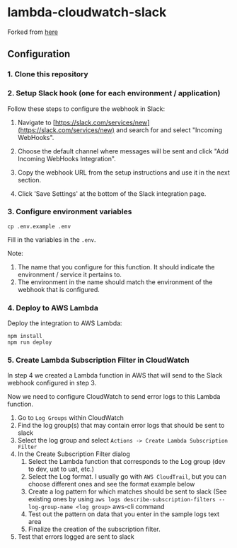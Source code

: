 # lambda-cloudwatch-slack
Forked from [here](http://github.com/assertible/lambda-cloudwatch-slack)


## Configuration

### 1. Clone this repository

### 2. Setup Slack hook (one for each environment / application)

Follow these steps to configure the webhook in Slack:

  1. Navigate to
     [https://slack.com/services/new](https://slack.com/services/new)
     and search for and select "Incoming WebHooks".

  3. Choose the default channel where messages will be sent and click
     "Add Incoming WebHooks Integration".

  4. Copy the webhook URL from the setup instructions and use it in
     the next section.

  5. Click 'Save Settings' at the bottom of the Slack integration
     page.

### 3. Configure environment variables

```
cp .env.example .env
```

Fill in the variables in the `.env`.

Note:
1. The name that you configure for this function. It should indicate the environment / service it pertains to.
1. The environment in the name should match the environment of the webhook that is configured.

### 4. Deploy to AWS Lambda

Deploy the integration to AWS Lambda:

    npm install
    npm run deploy
    
### 5. Create Lambda Subscription Filter in CloudWatch

In step 4 we created a Lambda function in AWS that will send to the Slack webhook configured in step 3. 

Now we need to configure CloudWatch to send error logs to this Lambda function.

1. Go to `Log Groups` within CloudWatch
1. Find the log group(s) that may contain error logs that should be sent to slack
1. Select the log group and select `Actions -> Create Lambda Subscription Filter`
1. In the Create Subscription Filter dialog
    1. Select the Lambda function that corresponds to the Log group (dev to dev, uat to uat, etc.)
    1. Select the Log format. I usually go with `AWS CloudTrail`, but you can choose different ones and see the format example below
    1. Create a log pattern for which matches should be sent to slack (See existing ones by using `aws logs describe-subscription-filters --log-group-name <log group>` aws-cli command
    1. Test out the pattern on data that you enter in the sample logs text area
    1. Finalize the creation of the subscription filter.
1. Test that errors logged are sent to slack


